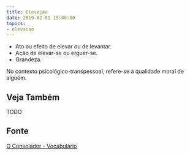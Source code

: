 ```yaml
---
title: Elevação
date: 2019-02-01 19:00:00
topics:
- elevacao
---
```


* Ato ou efeito de elevar ou de levantar. 
* Ação de elevar-se ou erguer-se. 
* Grandeza.

No contexto psicológico-transpessoal, refere-se à qualidade moral de alguém.

## Veja Também
TODO

## Fonte
[O Consolador - Vocabulário](http://www.oconsolador.com.br/linkfixo/vocabulario/principal.html)


